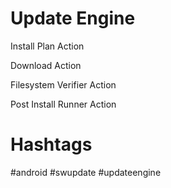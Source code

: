 # Update Engine

Install Plan Action

Download Action

Filesystem Verifier Action

Post Install Runner Action

# Hashtags

#android #swupdate #updateengine